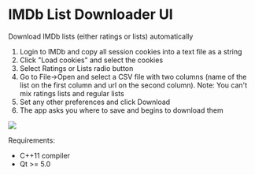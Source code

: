 IMDb List Downloader UI
===

Download IMDb lists (either ratings or lists) automatically

1. Login to IMDb and copy all session cookies into a text file as a string
2. Click "Load cookies" and select the cookies
3. Select Ratings or Lists radio button
4. Go to File->Open and select a CSV file with two columns (name of the list on the 
first column and url on the second column). Note: You can't mix ratings lists
and regular lists
5. Set any other preferences and click Download
6. The app asks you where to save and begins to download them

<img src="http://i.imgur.com/bbxn8E8.png">

Requirements:

- C++11 compiler
- Qt >= 5.0